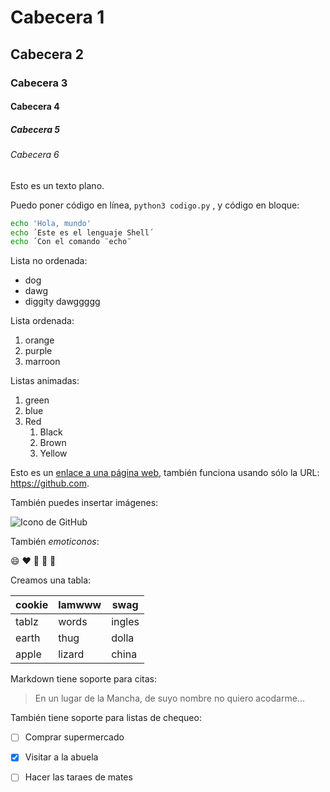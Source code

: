 # Cabecera 1

## Cabecera 2

### Cabecera 3

#### Cabecera 4

##### Cabecera 5

###### Cabecera 6

Esto es un texto plano.

Puedo poner código en línea, `python3 codigo.py` , y código en bloque:

```sh
echo 'Hola, mundo'
echo ´Este es el lenguaje Shell´
echo ´Con el comando ¨echo¨ 
```

Lista no ordenada:

* dog
* dawg
* diggity dawggggg

Lista ordenada:

1. orange
2. purple
3. marroon

Listas animadas:

1. green
2. blue
3. Red
    1. Black
    2. Brown
    3. Yellow
    
Esto es un [enlace a una página web](https://www.google.com), también funciona usando sólo la URL: https://github.com.

También puedes insertar imágenes:

![Icono de GitHub](https://github.com/apple-touch-icon.png 'Icono de GitHub')

También *emoticonos*:

:smile: :heart: :tongue: :princess: :dog: 

Creamos una tabla:

| cookie | lamwww  | swag |
|--------| ------- |------|
| tablz | words | ingles |
| earth  | thug  | dolla |
| apple | lizard |  china |

Markdown tiene soporte para citas:

> En un lugar de la Mancha, de suyo nombre no quiero acodarme...

También tiene soporte para listas de chequeo:

- [ ] Comprar supermercado
- [X] Visitar a la abuela
- [ ] Hacer las taraes de mates

